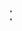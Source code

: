 <h1 align="center">
  <marquee behavior="scroll" direction="right">Welcome to My Project</marquee>
</h1>
